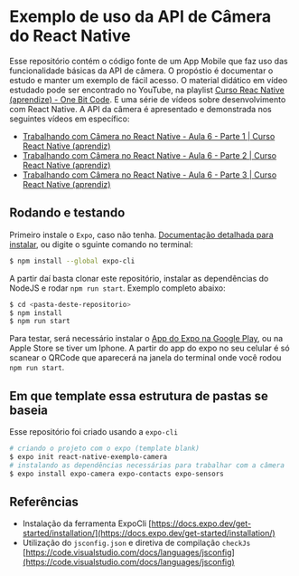 # Exemplo de uso da API de Câmera do React Native

Esse repositório contém o código fonte de um App Mobile que faz uso das funcionalidade básicas da API de câmera.
O propóstio é documentar o estudo e manter um exemplo de fácil acesso.
O material didático em vídeo estudado pode ser encontrado no YouTube, na playlist [Curso Reac Native (aprendize) - One Bit Code](https://www.youtube.com/playlist?list=PLdDT8if5attEd4sRnZBIkNihR-_tE612_). E uma série de vídeos sobre desenvolvimento com React Native.
A API da câmera é apresentado e demonstrada nos seguintes vídeos em específico:

- [Trabalhando com Câmera no React Native - Aula 6 - Parte 1 | Curso React Native (aprendiz)](https://www.youtube.com/watch?v=99diO-41iWU&list=PLdDT8if5attEd4sRnZBIkNihR-_tE612_&index=14)
- [Trabalhando com Câmera no React Native - Aula 6 - Parte 2 | Curso React Native (aprendiz)](https://www.youtube.com/watch?v=GpMBkYcGlyg&list=PLdDT8if5attEd4sRnZBIkNihR-_tE612_&index=15)
- [Trabalhando com Câmera no React Native - Aula 6 - Parte 3 | Curso React Native (aprendiz)](https://www.youtube.com/watch?v=-OpdQI_eFEc&list=PLdDT8if5attEd4sRnZBIkNihR-_tE612_&index=16)

## Rodando e testando

Primeiro instale o `Expo`, caso não tenha.
[Documentação detalhada para instalar](https://docs.expo.dev/get-started/installation/), ou digite o sguinte comando no terminal:

```bash
$ npm install --global expo-cli
```

A partir daí basta clonar este repositório, instalar as dependências do NodeJS e rodar `npm run start`.
Exemplo completo abaixo:

```bash
$ cd <pasta-deste-repositorio>
$ npm install
$ npm run start
```

Para testar, será necessário instalar o [App do Expo na Google Play](https://play.google.com/store/apps/details?id=host.exp.exponent&hl=pt_BR&gl=US), ou na Apple Store se tiver um Iphone.
A partir do app do expo no seu celular é só scanear o QRCode que aparecerá na janela do terminal onde você rodou `npm run start`.

## Em que template essa estrutura de pastas se baseia

Esse repositório foi criado usando a `expo-cli`

```bash
# criando o projeto com o expo (template blank)
$ expo init react-native-exemplo-camera
# instalando as dependências necessárias para trabalhar com a câmera
$ expo install expo-camera expo-contacts expo-sensors
```

## Referências

- Instalação da ferramenta ExpoCli [https://docs.expo.dev/get-started/installation/](https://docs.expo.dev/get-started/installation/)
- Utilização do `jsconfig.json` e diretiva de compilação `checkJs` [https://code.visualstudio.com/docs/languages/jsconfig](https://code.visualstudio.com/docs/languages/jsconfig)
